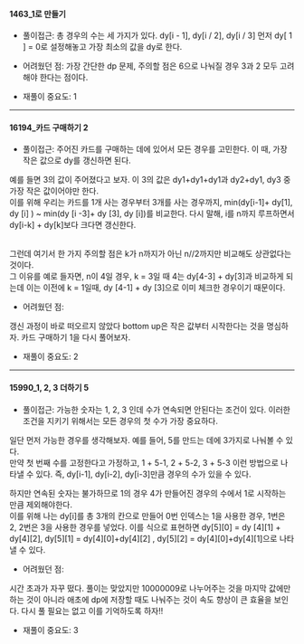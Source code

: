 
#### 1463_1로 만들기
- 풀이접근: 
총 경우의 수는 세 가지가 있다. dy[i - 1], dy[i / 2], dy[i / 3] 먼저 dy[ 1 ] = 0로 설정해놓고 가장 최소의 값을 dy로 한다. 


- 어려웠던 점:
가장 간단한 dp 문제, 주의할 점은 6으로 나눠질 경우 3과 2 모두 고려해야 한다는 점이다. 

- 재풀이 중요도: 1

---------------------------------------

#### 16194_카드 구매하기 2

- 풀이접근: 
주어진 카드를 구매하는 데에 있어서 모든 경우를 고민한다. 이 때, 가장 작은 값으로 dy를 갱신하면 된다.<br>

예를 들면 3의 값이 주어졌다고 보자. 이 3의 값은 dy1+dy1+dy1과 dy2+dy1, dy3 중 가장 작은 값이어야만 한다.<br>
이를 위해 우리는 카드를 1개 사는 경우부터 3개를 사는 경우까지, min(dy[i-1]+ dy[1], dy [i] ) ~ min(dy [i -3]+ dy [3], dy [i])를 비교한다. 다시 말해, i를 n까지 루프하면서 dy[i-k] + dy[k]보다 크다면 갱신한다. 

<br> 그런데 여기서 한 가지 주의할 점은 k가 n까지가 아닌 n//2까지만 비교해도 상관없다는 것이다. <br> 그 이유를 예로 들자면, n이 4일 경우, k = 3일 때 4는 dy[4-3] + dy[3]과 비교하게 되는데 이는 이전에 k = 1일때, dy [4-1] + dy [3]으로 이미 체크한 경우이기 때문이다. 

- 어려웠던 점:

갱신 과정이 바로 떠오르지 않았다 bottom up은 작은 값부터 시작한다는 것을 명심하자. 카드 구매하기 1을 다시 풀어보자.

- 재풀이 중요도: 2


---------------------------------------

#### 15990_1, 2, 3 더하기 5

- 풀이접근: 
가능한 숫자는 1, 2, 3 인데 수가 연속되면 안된다는 조건이 있다. 이러한 조건을 지키기 위해서는 모든 경우의 첫 수가 가장 중요하다.<br> 

일단 먼저 가능한 경우를 생각해보자. 예를 들어, 5를 만드는 데에 3가지로 나눠볼 수 있다. <br>
만약 첫 번째 수를 고정한다고 가정하고, 1 + 5-1, 2 + 5-2, 3 + 5-3 이런 방법으로 나타낼 수 있다. 즉, dy[i-1], dy[i-2], dy[i-3]만큼 경우의 수가 있을 수 있다. <br>

하지만 연속된 숫자는 불가하므로 1의 경우 4가 만들어진 경우의 수에서 1로 시작하는 만큼 제외해야한다. <br>
이를 위해 나는 dy[i]를 총 3개의 칸으로 만들어 0번 인덱스는 1을 사용한 경우, 1번은 2, 2번은 3을 사용한 경우를 넣었다. 
이를 식으로 표현하면 dy[5][0] = dy [4][1] + dy[4][2], dy[5][1] = dy[4][0]+dy[4][2] , dy[5][2] = dy[4][0]+dy[4][1]으로 나타낼 수 있다.

- 어려웠던 점:

시간 초과가 자꾸 떴다. 풀이는 맞았지만 10000009로 나누어주는 것을 마지막 값에만 하는 것이 아니라 애초에 dp에 저장할 때도 나눠주는 것이 속도 향상이 큰 효율을 보인다. 다시 풀 필요는 없고 이를 기억하도록 하자!!

- 재풀이 중요도: 3

